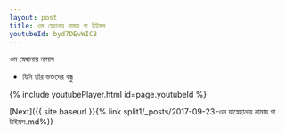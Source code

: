 ```yaml
---
layout: post
title: ওম স্নেহানায় নামায গা টাইমস
youtubeId: byd7DEvWIC8
---
```

 
 
 ওম স্নেহানায় নামায  
 
 -  যিনি তাঁর ভক্তদের বন্ধু 
 
  
 
  
 
 
 
 
 
 


{% include youtubePlayer.html id=page.youtubeId %}
 
[Next]({{ site.baseurl }}{% link  split1/_posts/2017-09-23-ওম যাস্নেহানায় নামায গা টাইমস.md%})
 
